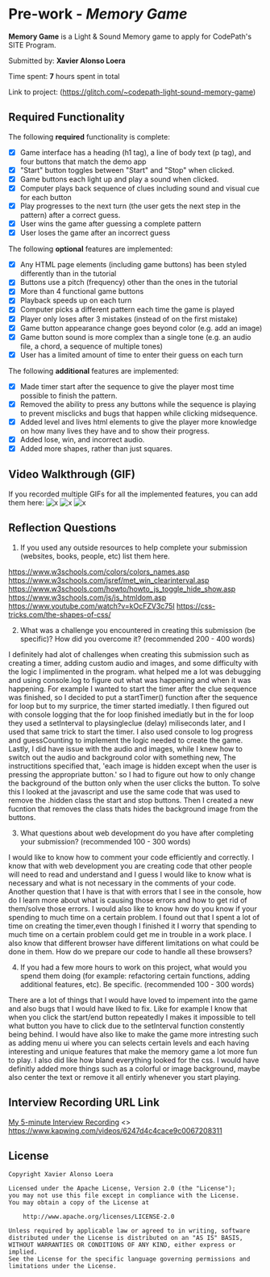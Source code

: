# Pre-work - *Memory Game*

**Memory Game** is a Light & Sound Memory game to apply for CodePath's SITE Program. 

Submitted by: **Xavier Alonso Loera**

Time spent: **7** hours spent in total

Link to project: (https://glitch.com/~codepath-light-sound-memory-game)

## Required Functionality

The following **required** functionality is complete:

* [x] Game interface has a heading (h1 tag), a line of body text (p tag), and four buttons that match the demo app
* [x] "Start" button toggles between "Start" and "Stop" when clicked. 
* [x] Game buttons each light up and play a sound when clicked. 
* [x] Computer plays back sequence of clues including sound and visual cue for each button
* [x] Play progresses to the next turn (the user gets the next step in the pattern) after a correct guess. 
* [x] User wins the game after guessing a complete pattern
* [x] User loses the game after an incorrect guess

The following **optional** features are implemented:

* [x] Any HTML page elements (including game buttons) has been styled differently than in the tutorial
* [x] Buttons use a pitch (frequency) other than the ones in the tutorial
* [x] More than 4 functional game buttons
* [x] Playback speeds up on each turn
* [x] Computer picks a different pattern each time the game is played
* [x] Player only loses after 3 mistakes (instead of on the first mistake)
* [x] Game button appearance change goes beyond color (e.g. add an image)
* [x] Game button sound is more complex than a single tone (e.g. an audio file, a chord, a sequence of multiple tones)
* [x] User has a limited amount of time to enter their guess on each turn

The following **additional** features are implemented:

- [x] Made timer start after the sequence to give the player most time possible to finish the pattern.
- [x] Removed the ability to press any buttons while the sequence is playing to prevent misclicks and bugs that happen while clicking midsequence.
- [x] Added level and lives html elements to give the player more knowledge on how many lives they have and to show their progress.
- [x] Added lose, win, and incorrect audio.
- [x] Added more shapes, rather than just squares.

## Video Walkthrough (GIF)

If you recorded multiple GIFs for all the implemented features, you can add them here:
![x](https://media.giphy.com/media/yQGAtdftZcD5AHgOle/giphy.gif)
![x](https://media.giphy.com/media/51sw0EjipCaj6rShsU/giphy.gif)
![x](https://media.giphy.com/media/sbNCnD1KwtziT67aKv/giphy.gif)


## Reflection Questions
1. If you used any outside resources to help complete your submission (websites, books, people, etc) list them here.

https://www.w3schools.com/colors/colors_names.asp
https://www.w3schools.com/jsref/met_win_clearinterval.asp
https://www.w3schools.com/howto/howto_js_toggle_hide_show.asp
https://www.w3schools.com/js/js_htmldom.asp
https://www.youtube.com/watch?v=kOcFZV3c75I
https://css-tricks.com/the-shapes-of-css/

2. What was a challenge you encountered in creating this submission (be specific)? How did you overcome it? (recommended 200 - 400 words) 

I definitely had alot of challenges when creating this submission such as creating a timer, adding custom audio and images, and some difficulty with the logic I implimented in the program. what helped me a lot was debugging and using console.log to figure out what was happening and when it was happening. For example I wanted to start the timer after the clue sequence was finished, so I decided to put a startTimer() function after the sequence for loop but to my surprice, the timer started imediatly. I then figured out with console logging that the for loop finished imediatly but in the for loop they used a setInterval to playsingleclue (delay) miliseconds later, and I used that same trick to start the timer. I also used console to log progress and guessCounting to implement the logic needed to create the game. Lastly, I did have issue with the audio and images, while I knew how to switch out the audio and background color with something new, The instructitions specified that, 'each image is hidden except when the user is pressing the appropriate button.' so I had to figure out how to only change the background of the button only when the user clicks the button. To solve this I looked at the javascript and use the same code that was used to remove the .hidden class the start and stop buttons. Then I created a new fucntion that removes the class thats hides the background image from the buttons.

3. What questions about web development do you have after completing your submission? (recommended 100 - 300 words) 

I would like to know how to comment your code efficiently and correctly. I know that with web development you are creating code that other people will need to read and understand and I guess I would like to know what is necessary and what is not necessary in the comments of your code. Another question that I have is that with errors that I see in the console, how do I learn more about what is causing those errors and how to get rid of them/solve those errors. I would also like to know how do you know if your spending to much time on a certain problem. I found out that I spent a lot of time on creating the timer,even though I finished it I worry that spending to much time on a certain problem could get me in trouble in a work place. I also know that different browser have different limitations on what could be done in them. How do we prepare our code to handle all these browsers?

4. If you had a few more hours to work on this project, what would you spend them doing (for example: refactoring certain functions, adding additional features, etc). Be specific. (recommended 100 - 300 words) 

There are a lot of things that I would have loved to impement into the game and also bugs that I would have liked to fix. Like for example I know that when you click the start/end button repeatedly I makes it impossible to tell what button you have to click due to the setInterval function constently being behind. I would have also like to make the game more intresting such as adding menu ui where you can selects certain levels and each having interesting and unique features that make the memory game a lot more fun to play. I also did like how bland everything looked for the css. I would have definitly added more things such as a colorful or image background, maybe also center the text or remove it all entirly whenever you start playing.



## Interview Recording URL Link

[My 5-minute Interview Recording]() <> https://www.kapwing.com/videos/6247d4c4cace9c0067208311


## License

    Copyright Xavier Alonso Loera

    Licensed under the Apache License, Version 2.0 (the "License");
    you may not use this file except in compliance with the License.
    You may obtain a copy of the License at

        http://www.apache.org/licenses/LICENSE-2.0

    Unless required by applicable law or agreed to in writing, software
    distributed under the License is distributed on an "AS IS" BASIS,
    WITHOUT WARRANTIES OR CONDITIONS OF ANY KIND, either express or implied.
    See the License for the specific language governing permissions and
    limitations under the License.
